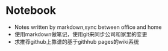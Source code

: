 Notebook
========

+ Notes written by markdown,sync between office and home
+ 使用markdown做笔记，使用git来同步公司和家里的变更
+ 求推荐github上靠谱的基于githhub pages的wiki系统
